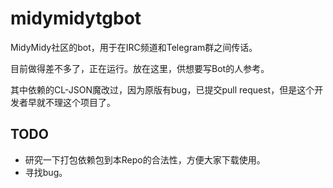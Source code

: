 midymidytgbot
=============

MidyMidy社区的bot，用于在IRC频道和Telegram群之间传话。

目前做得差不多了，正在运行。放在这里，供想要写Bot的人参考。

其中依赖的CL-JSON魔改过，因为原版有bug，已提交pull request，但是这个开发者早就不理这个项目了。

TODO
----

* 研究一下打包依赖包到本Repo的合法性，方便大家下载使用。
* 寻找bug。
